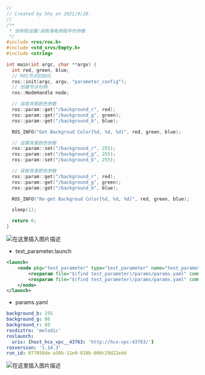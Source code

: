 ```cpp
//
// Created by hhy on 2021/9/28.
//
/**
 * 该例程设置/读取海龟例程中的参数
 */
#include <ros/ros.h>
#include <std_srvs/Empty.h>
#include <string>

int main(int argc, char **argv) {
  int red, green, blue;
  // ROS节点初始化
  ros::init(argc, argv, "parameter_config");
  // 创建节点句柄
  ros::NodeHandle node;

  // 读取背景颜色参数
  ros::param::get("/background_r", red);
  ros::param::get("/background_g", green);
  ros::param::get("/background_b", blue);

  ROS_INFO("Get Backgroud Color[%d, %d, %d]", red, green, blue);

  // 设置背景颜色参数
  ros::param::set("/background_r", 255);
  ros::param::set("/background_g", 255);
  ros::param::set("/background_b", 255);

  // 读取背景颜色参数
  ros::param::get("/background_r", red);
  ros::param::get("/background_g", green);
  ros::param::get("/background_b", blue);

  ROS_INFO("Re-get Backgroud Color[%d, %d, %d]", red, green, blue);

  sleep(1);

  return 0;
}

```
![在这里插入图片描述](https://img-blog.csdnimg.cn/7b637f08d63a4795945fe58e6c16e6ea.png?x-oss-process=image/watermark,type_ZHJvaWRzYW5zZmFsbGJhY2s,shadow_50,text_Q1NETiBAaGFuaHkyNDE2,size_15,color_FFFFFF,t_70,g_se,x_16)
* test_parameter.launch 

```xml
<launch>
    <node pkg="test_parameter" type="test_parameter" name="test_parameter" output="screen" >
        <rosparam file="$(find test_parameter)/params/params.yaml" command="load" />
        <rosparam file="$(find test_parameter)/params/params.yaml" command="load" ns="test123" />
    </node>
</launch>

```

* params.yaml
```yaml
background_b: 255
background_g: 86
background_r: 69
rosdistro: 'melodic'
roslaunch:
  uris: {host_hcx_vpc__43763: 'http://hcx-vpc:43763/'}
rosversion: '1.14.3'
run_id: 077058de-a38b-11e9-818b-000c29d22e4d
```
![在这里插入图片描述](https://img-blog.csdnimg.cn/3ecfe0e6277c4846b58e4694a488bd47.png?x-oss-process=image/watermark,type_ZHJvaWRzYW5zZmFsbGJhY2s,shadow_50,text_Q1NETiBAaGFuaHkyNDE2,size_17,color_FFFFFF,t_70,g_se,x_16)